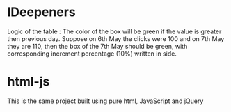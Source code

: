 # IDeepeners

Logic of the table : The color of the box will be green if the value is greater then previous day. Suppose on 6th May the clicks were 100 and on 7th May they are 110, then the box of the 7th May should be green, with corresponding increment percentage (10%) written in side.


# html-js
  This is the same project built using pure html, JavaScript and jQuery
